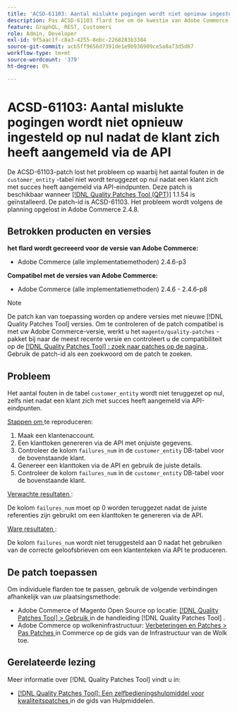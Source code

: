 ```yaml
---
title: 'ACSD-61103: Aantal mislukte pogingen wordt niet opnieuw ingesteld op nul nadat de klant zich heeft aangemeld via de API'
description: Pas ACSD-61103 flard toe om de kwestie van Adobe Commerce te bevestigen waar de mislukkingstelling in de lijst ` customer_entity ` niet aan nul wordt teruggesteld nadat een klant met succes door API eindpunten het programma opent.
feature: GraphQL, REST, Customers
role: Admin, Developer
exl-id: 9f5aac1f-c8a3-4255-8ebc-2268283b3384
source-git-commit: acb5ff9656d7391de1e9b936909ce5a8a73d5d67
workflow-type: tm+mt
source-wordcount: '379'
ht-degree: 0%

---
```


# ACSD-61103: Aantal mislukte pogingen wordt niet opnieuw ingesteld op nul nadat de klant zich heeft aangemeld via de API

De ACSD-61103-patch lost het probleem op waarbij het aantal fouten in de `customer_entity` -tabel niet wordt teruggezet op nul nadat een klant zich met succes heeft aangemeld via API-eindpunten. Deze patch is beschikbaar wanneer [[!DNL Quality Patches Tool (QPT)]](/help/tools/quality-patches-tool/quality-patches-tool-to-self-serve-quality-patches.md) 1.1.54 is geïnstalleerd. De patch-id is ACSD-61103. Het probleem wordt volgens de planning opgelost in Adobe Commerce 2.4.8.

## Betrokken producten en versies

**het flard wordt gecreeerd voor de versie van Adobe Commerce:**

* Adobe Commerce (alle implementatiemethoden) 2.4.6-p3

**Compatibel met de versies van Adobe Commerce:**

* Adobe Commerce (alle implementatiemethoden) 2.4.6 - 2.4.6-p8

>[!NOTE]
>
>De patch kan van toepassing worden op andere versies met nieuwe [!DNL Quality Patches Tool] versies. Om te controleren of de patch compatibel is met uw Adobe Commerce-versie, werkt u het `magento/quality-patches` -pakket bij naar de meest recente versie en controleert u de compatibiliteit op de [[!DNL Quality Patches Tool] : zoek naar patches op de pagina ](https://experienceleague.adobe.com/tools/commerce-quality-patches/index.html) . Gebruik de patch-id als een zoekwoord om de patch te zoeken.

## Probleem

Het aantal fouten in de tabel `customer_entity` wordt niet teruggezet op nul, zelfs niet nadat een klant zich met succes heeft aangemeld via API-eindpunten.

<u> Stappen om </u> te reproduceren:

1. Maak een klantenaccount.
1. Een klanttoken genereren via de API met onjuiste gegevens.
1. Controleer de kolom `failures_num` in de `customer_entity` DB-tabel voor de bovenstaande klant.
1. Genereer een klanttoken via de API en gebruik de juiste details.
1. Controleer de kolom `failures_num` in de `customer_entity` DB-tabel voor de bovenstaande klant.

<u> Verwachte resultaten </u>:

De kolom `failures_num` moet op 0 worden teruggezet nadat de juiste referenties zijn gebruikt om een klanttoken te genereren via de API.

<u> Ware resultaten </u>:

De kolom `failures_num` wordt niet teruggesteld aan 0 nadat het gebruiken van de correcte geloofsbrieven om een klantenteken via API te produceren.

## De patch toepassen

Om individuele flarden toe te passen, gebruik de volgende verbindingen afhankelijk van uw plaatsingsmethode:

* Adobe Commerce of Magento Open Source op locatie: [[!DNL Quality Patches Tool]  > Gebruik ](/help/tools/quality-patches-tool/usage.md) in de handleiding [!DNL Quality Patches Tool] .
* Adobe Commerce op wolkeninfrastructuur: [ Verbeteringen en Patches > Pas Patches ](https://experienceleague.adobe.com/docs/commerce-cloud-service/user-guide/develop/upgrade/apply-patches.html) in Commerce op de gids van de Infrastructuur van de Wolk toe.

## Gerelateerde lezing

Meer informatie over [!DNL Quality Patches Tool] vindt u in:

* [[!DNL Quality Patches Tool]: Een zelfbedieningshulpmiddel voor kwaliteitspatches ](/help/tools/quality-patches-tool/quality-patches-tool-to-self-serve-quality-patches.md) in de gids van Hulpmiddelen.
